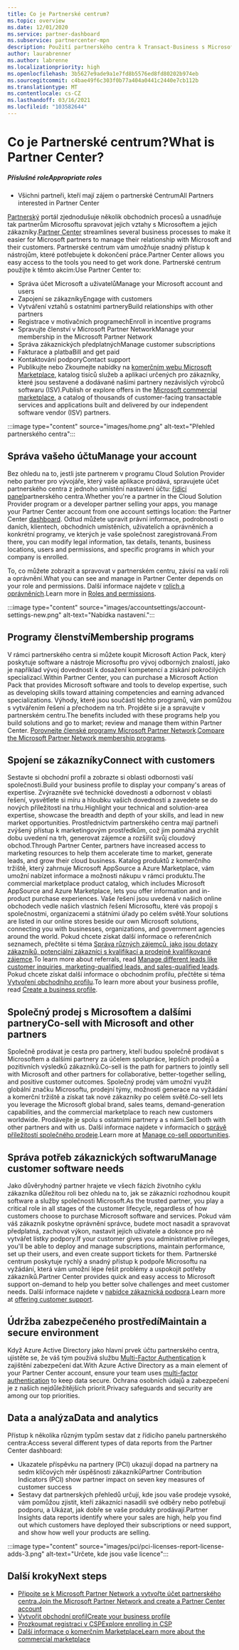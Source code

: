 ```yaml
---
title: Co je Partnerské centrum?
ms.topic: overview
ms.date: 12/01/2020
ms.service: partner-dashboard
ms.subservice: partnercenter-mpn
description: Použití partnerského centra k Transact-Business s Microsoftem a vašimi zákazníky
author: laurabrenner
ms.author: labrenne
ms.localizationpriority: high
ms.openlocfilehash: 3b5627e9ade9a1e7fd8b5576ed8fd80202b974eb
ms.sourcegitcommit: c4bae49f6c303f0b77a404a0441c2440e7cb112b
ms.translationtype: MT
ms.contentlocale: cs-CZ
ms.lasthandoff: 03/16/2021
ms.locfileid: "103582644"
---
```

# <a name="what-is-partner-center"></a><span data-ttu-id="dc3ba-103">Co je Partnerské centrum?</span><span class="sxs-lookup"><span data-stu-id="dc3ba-103">What is Partner Center?</span></span>

##### <a name="appropriate-roles"></a><span data-ttu-id="dc3ba-104">Příslušné role</span><span class="sxs-lookup"><span data-stu-id="dc3ba-104">Appropriate roles</span></span>

- <span data-ttu-id="dc3ba-105">Všichni partneři, kteří mají zájem o partnerské Centrum</span><span class="sxs-lookup"><span data-stu-id="dc3ba-105">All Partners interested in Partner Center</span></span>

<span data-ttu-id="dc3ba-106">[Partnerský](https://partner.microsoft.com/dashboard/home) portál zjednodušuje několik obchodních procesů a usnadňuje tak partnerům Microsoftu spravovat jejich vztahy s Microsoftem a jejich zákazníky.</span><span class="sxs-lookup"><span data-stu-id="dc3ba-106">[Partner Center](https://partner.microsoft.com/dashboard/home) streamlines several business processes to make it easier for Microsoft partners to manage their relationship with Microsoft and their customers.</span></span> <span data-ttu-id="dc3ba-107">Partnerské centrum vám umožňuje snadný přístup k nástrojům, které potřebujete k dokončení práce.</span><span class="sxs-lookup"><span data-stu-id="dc3ba-107">Partner Center allows you easy access to the tools you need to get work done.</span></span> <span data-ttu-id="dc3ba-108">Partnerské centrum použijte k těmto akcím:</span><span class="sxs-lookup"><span data-stu-id="dc3ba-108">Use Partner Center to:</span></span>

- <span data-ttu-id="dc3ba-109">Správa účet Microsoft a uživatelů</span><span class="sxs-lookup"><span data-stu-id="dc3ba-109">Manage your Microsoft account and users</span></span>
- <span data-ttu-id="dc3ba-110">Zapojení se zákazníky</span><span class="sxs-lookup"><span data-stu-id="dc3ba-110">Engage with customers</span></span>
- <span data-ttu-id="dc3ba-111">Vytváření vztahů s ostatními partnery</span><span class="sxs-lookup"><span data-stu-id="dc3ba-111">Build relationships with other partners</span></span>
- <span data-ttu-id="dc3ba-112">Registrace v motivačních programech</span><span class="sxs-lookup"><span data-stu-id="dc3ba-112">Enroll in incentive programs</span></span>
- <span data-ttu-id="dc3ba-113">Spravujte členství v Microsoft Partner Network</span><span class="sxs-lookup"><span data-stu-id="dc3ba-113">Manage your membership in the Microsoft Partner Network</span></span>
- <span data-ttu-id="dc3ba-114">Správa zákaznických předplatných</span><span class="sxs-lookup"><span data-stu-id="dc3ba-114">Manage customer subscriptions</span></span>
- <span data-ttu-id="dc3ba-115">Fakturace a platba</span><span class="sxs-lookup"><span data-stu-id="dc3ba-115">Bill and get paid</span></span>
- <span data-ttu-id="dc3ba-116">Kontaktování podpory</span><span class="sxs-lookup"><span data-stu-id="dc3ba-116">Contact support</span></span>
- <span data-ttu-id="dc3ba-117">Publikujte nebo Zkoumejte nabídky na [komerčním webu Microsoft Marketplace](/azure/marketplace), katalog tisíců služeb a aplikací určených pro zákazníky, které jsou sestavené a dodávané našimi partnery nezávislých výrobců softwaru (ISV).</span><span class="sxs-lookup"><span data-stu-id="dc3ba-117">Publish or explore offers in the [Microsoft commercial marketplace](/azure/marketplace), a catalog of thousands of customer-facing transactable services and applications built and delivered by our independent software vendor (ISV) partners.</span></span>

:::image type="content" source="images/home.png" alt-text="Přehled partnerského centra":::

## <a name="manage-your-account"></a><span data-ttu-id="dc3ba-119">Správa vašeho účtu</span><span class="sxs-lookup"><span data-stu-id="dc3ba-119">Manage your account</span></span>

<span data-ttu-id="dc3ba-120">Bez ohledu na to, jestli jste partnerem v programu Cloud Solution Provider nebo partner pro vývojáře, který vaše aplikace prodává, spravujete účet partnerského centra z jednoho umístění nastavení účtu: [řídicí panel](https://partner.microsoft.com/dashboard/home)partnerského centra.</span><span class="sxs-lookup"><span data-stu-id="dc3ba-120">Whether you're a partner in the Cloud Solution Provider program or a developer partner selling your apps, you manage your Partner Center account from one account settings location: the Partner Center [dashboard](https://partner.microsoft.com/dashboard/home).</span></span> <span data-ttu-id="dc3ba-121">Odtud můžete upravit právní informace, podrobnosti o daních, klientech, obchodních umístěních, uživatelích a oprávněních a konkrétní programy, ve kterých je vaše společnost zaregistrovaná.</span><span class="sxs-lookup"><span data-stu-id="dc3ba-121">From there, you can modify legal information, tax details, tenants, business locations, users and permissions, and specific programs in which your company is enrolled.</span></span>

<span data-ttu-id="dc3ba-122">To, co můžete zobrazit a spravovat v partnerském centru, závisí na vaší roli a oprávnění.</span><span class="sxs-lookup"><span data-stu-id="dc3ba-122">What you can see and manage in Partner Center depends on your role and permissions.</span></span> <span data-ttu-id="dc3ba-123">Další informace najdete v [rolích a oprávněních](permissions-overview.md).</span><span class="sxs-lookup"><span data-stu-id="dc3ba-123">Learn more in [Roles and permissions](permissions-overview.md).</span></span>

:::image type="content" source="images/accountsettings/account-settings-new.png" alt-text="Nabídka nastavení.":::

## <a name="membership-programs"></a><span data-ttu-id="dc3ba-125">Programy členství</span><span class="sxs-lookup"><span data-stu-id="dc3ba-125">Membership programs</span></span>

<span data-ttu-id="dc3ba-126">V rámci partnerského centra si můžete koupit Microsoft Action Pack, který poskytuje software a nástroje Microsoftu pro vývoj odborných znalostí, jako je například vývoj dovedností k dosažení kompetencí a získání pokročilých specializací.</span><span class="sxs-lookup"><span data-stu-id="dc3ba-126">Within Partner Center, you can purchase a Microsoft Action Pack that provides Microsoft software and tools to develop expertise, such as developing skills toward attaining competencies and earning advanced specializations.</span></span> <span data-ttu-id="dc3ba-127">Výhody, které jsou součástí těchto programů, vám pomůžou s vytvářením řešení a přechodem na trh. Projděte si je a spravujte v partnerském centru.</span><span class="sxs-lookup"><span data-stu-id="dc3ba-127">The benefits included with these programs help you build solutions and go to market; review and manage them within Partner Center.</span></span> <span data-ttu-id="dc3ba-128">[Porovnejte členské programy Microsoft Partner Network](https://partner.microsoft.com/membership/compare-offers).</span><span class="sxs-lookup"><span data-stu-id="dc3ba-128">[Compare the Microsoft Partner Network membership programs](https://partner.microsoft.com/membership/compare-offers).</span></span>

## <a name="connect-with-customers"></a><span data-ttu-id="dc3ba-129">Spojení se zákazníky</span><span class="sxs-lookup"><span data-stu-id="dc3ba-129">Connect with customers</span></span>

<span data-ttu-id="dc3ba-130">Sestavte si obchodní profil a zobrazte si oblasti odbornosti vaší společnosti.</span><span class="sxs-lookup"><span data-stu-id="dc3ba-130">Build your business profile to display your company's areas of expertise.</span></span> <span data-ttu-id="dc3ba-131">Zvýrazněte své technické dovednosti a odbornost v oblasti řešení, vysvětlete si míru a hloubku vašich dovedností a zavedete se do nových příležitostí na trhu.</span><span class="sxs-lookup"><span data-stu-id="dc3ba-131">Highlight your technical and solution-area expertise, showcase the breadth and depth of your skills, and lead in new market opportunities.</span></span> <span data-ttu-id="dc3ba-132">Prostřednictvím partnerského centra mají partneři zvýšený přístup k marketingovým prostředkům, což jim pomáhá zrychlit dobu uvedení na trh, generovat zájemce a rozšířit svůj cloudový obchod.</span><span class="sxs-lookup"><span data-stu-id="dc3ba-132">Through Partner Center, partners have increased access to marketing resources to help them accelerate time to market, generate leads, and grow their cloud business.</span></span> <span data-ttu-id="dc3ba-133">Katalog produktů z komerčního tržiště, který zahrnuje Microsoft AppSource a Azure Marketplace, vám umožní nabízet informace a možnosti nákupu v rámci produktu.</span><span class="sxs-lookup"><span data-stu-id="dc3ba-133">The commercial marketplace product catalog, which includes Microsoft AppSource and Azure Marketplace, lets you offer information and in-product purchase experiences.</span></span> <span data-ttu-id="dc3ba-134">Vaše řešení jsou uvedená v našich online obchodech vedle našich vlastních řešení Microsoftu, které vás propojí s společnostmi, organizacemi a státními úřady po celém světě.</span><span class="sxs-lookup"><span data-stu-id="dc3ba-134">Your solutions are listed in our online stores beside our own Microsoft solutions, connecting you with businesses, organizations, and government agencies around the world.</span></span> <span data-ttu-id="dc3ba-135">Pokud chcete získat další informace o referenčních seznamech, přečtěte si téma [Správa různých zájemců, jako jsou dotazy zákazníků, potenciální zákazníci s kvalifikací a prodejně kvalifikované zájemce](manage-leads.md).</span><span class="sxs-lookup"><span data-stu-id="dc3ba-135">To learn more about referrals, read [Manage different leads like customer inquiries, marketing-qualified leads, and sales-qualified leads](manage-leads.md).</span></span> <span data-ttu-id="dc3ba-136">Pokud chcete získat další informace o obchodním profilu, přečtěte si téma [Vytvoření obchodního profilu](create-a-marketing-profile.md).</span><span class="sxs-lookup"><span data-stu-id="dc3ba-136">To learn more about your business profile, read [Create a business profile](create-a-marketing-profile.md).</span></span>

## <a name="co-sell-with-microsoft-and-other-partners"></a><span data-ttu-id="dc3ba-137">Společný prodej s Microsoftem a dalšími partnery</span><span class="sxs-lookup"><span data-stu-id="dc3ba-137">Co-sell with Microsoft and other partners</span></span>

<span data-ttu-id="dc3ba-138">Společně prodávat je cesta pro partnery, kteří budou společně prodávat s Microsoftem a dalšími partnery za účelem spolupráce, lepších prodejů a pozitivních výsledků zákazníků.</span><span class="sxs-lookup"><span data-stu-id="dc3ba-138">Co-sell is the path for partners to jointly sell with Microsoft and other partners for collaborative, better-together selling, and positive customer outcomes.</span></span> <span data-ttu-id="dc3ba-139">Společný prodej vám umožní využít globální značku Microsoftu, prodejní týmy, možnosti generace na vyžádání a komerční tržiště a získat tak nové zákazníky po celém světě.</span><span class="sxs-lookup"><span data-stu-id="dc3ba-139">Co-sell lets you leverage the Microsoft global brand, sales teams, demand-generation capabilities, and the commercial marketplace to reach new customers worldwide.</span></span> <span data-ttu-id="dc3ba-140">Prodávejte je spolu s ostatními partnery a s námi.</span><span class="sxs-lookup"><span data-stu-id="dc3ba-140">Sell both with other partners and with us.</span></span> <span data-ttu-id="dc3ba-141">Další informace najdete v informacích o [správě příležitostí společného prodeje](manage-co-sell-opportunities.md).</span><span class="sxs-lookup"><span data-stu-id="dc3ba-141">Learn more at [Manage co-sell opportunities](manage-co-sell-opportunities.md).</span></span>

## <a name="manage-customer-software-needs"></a><span data-ttu-id="dc3ba-142">Správa potřeb zákaznických softwaru</span><span class="sxs-lookup"><span data-stu-id="dc3ba-142">Manage customer software needs</span></span>

<span data-ttu-id="dc3ba-143">Jako důvěryhodný partner hrajete ve všech fázích životního cyklu zákazníka důležitou roli bez ohledu na to, jak se zákazníci rozhodnou koupit software a služby společnosti Microsoft.</span><span class="sxs-lookup"><span data-stu-id="dc3ba-143">As the trusted partner, you play a critical role in all stages of the customer lifecycle, regardless of how customers choose to purchase Microsoft software and services.</span></span> <span data-ttu-id="dc3ba-144">Pokud vám váš zákazník poskytne oprávnění správce, budete moct nasadit a spravovat předplatná, zachovat výkon, nastavit jejich uživatele a dokonce pro ně vytvářet lístky podpory.</span><span class="sxs-lookup"><span data-stu-id="dc3ba-144">If your customer gives you administrative privileges, you'll be able to deploy and manage subscriptions, maintain performance, set up their users, and even create support tickets for them.</span></span> <span data-ttu-id="dc3ba-145">Partnerské centrum poskytuje rychlý a snadný přístup k podpoře Microsoftu na vyžádání, která vám umožní lépe řešit problémy a uspokojit potřeby zákazníků.</span><span class="sxs-lookup"><span data-stu-id="dc3ba-145">Partner Center provides quick and easy access to Microsoft support on-demand to help you better solve challenges and meet customer needs.</span></span> <span data-ttu-id="dc3ba-146">Další informace najdete v [nabídce zákaznická podpora](customer-support.md).</span><span class="sxs-lookup"><span data-stu-id="dc3ba-146">Learn more at [offering customer support](customer-support.md).</span></span>

## <a name="maintain-a-secure-environment"></a><span data-ttu-id="dc3ba-147">Údržba zabezpečeného prostředí</span><span class="sxs-lookup"><span data-stu-id="dc3ba-147">Maintain a secure environment</span></span>

<span data-ttu-id="dc3ba-148">Když Azure Active Directory jako hlavní prvek účtu partnerského centra, ujistěte se, že váš tým používá službu [Multi-Factor Authentication](partner-security-requirements-mandating-mfa.md) k zajištění zabezpečení dat.</span><span class="sxs-lookup"><span data-stu-id="dc3ba-148">With Azure Active Directory as a main element of your Partner Center account, ensure your team uses [multi-factor authentication](partner-security-requirements-mandating-mfa.md) to keep data secure.</span></span> <span data-ttu-id="dc3ba-149">Ochrana osobních údajů a zabezpečení je z našich nejdůležitějších priorit.</span><span class="sxs-lookup"><span data-stu-id="dc3ba-149">Privacy safeguards and security are among our top priorities.</span></span>

## <a name="data-and-analytics"></a><span data-ttu-id="dc3ba-150">Data a analýza</span><span class="sxs-lookup"><span data-stu-id="dc3ba-150">Data and analytics</span></span>

<span data-ttu-id="dc3ba-151">Přístup k několika různým typům sestav dat z řídicího panelu partnerského centra:</span><span class="sxs-lookup"><span data-stu-id="dc3ba-151">Access several different types of data reports from the Partner Center dashboard:</span></span>

- <span data-ttu-id="dc3ba-152">Ukazatele příspěvku na partnery (PCI) ukazují dopad na partnery na sedm klíčových měr úspěšnosti zákazníků</span><span class="sxs-lookup"><span data-stu-id="dc3ba-152">Partner Contribution Indicators (PCI) show partner impact on seven key measures of customer success</span></span>
- <span data-ttu-id="dc3ba-153">Sestavy dat partnerských přehledů určují, kde jsou vaše prodeje vysoké, vám pomůžou zjistit, kteří zákazníci nasadili své odběry nebo potřebují podporu, a Ukázat, jak dobře se vaše produkty prodávají.</span><span class="sxs-lookup"><span data-stu-id="dc3ba-153">Partner Insights data reports identify where your sales are high, help you find out which customers have deployed their subscriptions or need support, and show how well your products are selling.</span></span>

:::image type="content" source="images/pci/pci-licenses-report-license-adds-3.png" alt-text="Určete, kde jsou vaše licence":::

## <a name="next-steps"></a><span data-ttu-id="dc3ba-155">Další kroky</span><span class="sxs-lookup"><span data-stu-id="dc3ba-155">Next steps</span></span>

- [<span data-ttu-id="dc3ba-156">Připojte se k Microsoft Partner Network a vytvořte účet partnerského centra.</span><span class="sxs-lookup"><span data-stu-id="dc3ba-156">Join the Microsoft Partner Network and create a Partner Center account</span></span>](mpn-create-a-partner-center-account.md)
- [<span data-ttu-id="dc3ba-157">Vytvořit obchodní profil</span><span class="sxs-lookup"><span data-stu-id="dc3ba-157">Create your business profile</span></span>](create-a-marketing-profile.md)
- [<span data-ttu-id="dc3ba-158">Prozkoumat registraci v CSP</span><span class="sxs-lookup"><span data-stu-id="dc3ba-158">Explore enrolling in CSP</span></span>](csp-overview.md)
- [<span data-ttu-id="dc3ba-159">Další informace o komerčním Marketplace</span><span class="sxs-lookup"><span data-stu-id="dc3ba-159">Learn more about the commercial marketplace</span></span>](csp-commercial-marketplace-overview.md)
